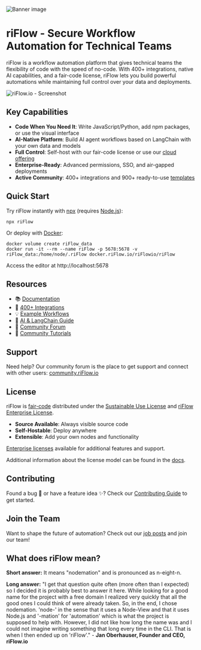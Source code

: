 ![Banner image](https://user-images.githubusercontent.com/10284570/173569848-c624317f-42b1-45a6-ab09-f0ea3c247648.png)

# riFlow - Secure Workflow Automation for Technical Teams

riFlow is a workflow automation platform that gives technical teams the flexibility of code with the speed of no-code. With 400+ integrations, native AI capabilities, and a fair-code license, riFlow lets you build powerful automations while maintaining full control over your data and deployments.

![riFlow.io - Screenshot](https://raw.githubusercontent.com/riFlow-io/riFlow/master/assets/riFlow-screenshot-readme.png)

## Key Capabilities

- **Code When You Need It**: Write JavaScript/Python, add npm packages, or use the visual interface
- **AI-Native Platform**: Build AI agent workflows based on LangChain with your own data and models
- **Full Control**: Self-host with our fair-code license or use our [cloud offering](https://app.riFlow.cloud/login)
- **Enterprise-Ready**: Advanced permissions, SSO, and air-gapped deployments
- **Active Community**: 400+ integrations and 900+ ready-to-use [templates](https://riFlow.io/workflows)

## Quick Start

Try riFlow instantly with [npx](https://docs.riFlow.io/hosting/installation/npm/) (requires [Node.js](https://nodejs.org/en/)):

```
npx riFlow
```

Or deploy with [Docker](https://docs.riFlow.io/hosting/installation/docker/):

```
docker volume create riFlow_data
docker run -it --rm --name riFlow -p 5678:5678 -v riFlow_data:/home/node/.riFlow docker.riFlow.io/riFlowio/riFlow
```

Access the editor at http://localhost:5678

## Resources

- 📚 [Documentation](https://docs.riFlow.io)
- 🔧 [400+ Integrations](https://riFlow.io/integrations)
- 💡 [Example Workflows](https://riFlow.io/workflows)
- 🤖 [AI & LangChain Guide](https://docs.riFlow.io/langchain/)
- 👥 [Community Forum](https://community.riFlow.io)
- 📖 [Community Tutorials](https://community.riFlow.io/c/tutorials/28)

## Support

Need help? Our community forum is the place to get support and connect with other users:
[community.riFlow.io](https://community.riFlow.io)

## License

riFlow is [fair-code](https://faircode.io) distributed under the [Sustainable Use License](https://github.com/riFlow-io/riFlow/blob/master/LICENSE.md) and [riFlow Enterprise License](https://github.com/riFlow-io/riFlow/blob/master/LICENSE_EE.md).

- **Source Available**: Always visible source code
- **Self-Hostable**: Deploy anywhere
- **Extensible**: Add your own nodes and functionality

[Enterprise licenses](mailto:license@riFlow.io) available for additional features and support.

Additional information about the license model can be found in the [docs](https://docs.riFlow.io/reference/license/).

## Contributing

Found a bug 🐛 or have a feature idea ✨? Check our [Contributing Guide](https://github.com/riFlow-io/riFlow/blob/master/CONTRIBUTING.md) to get started.

## Join the Team

Want to shape the future of automation? Check out our [job posts](https://riFlow.io/careers) and join our team!

## What does riFlow mean?

**Short answer:** It means "nodemation" and is pronounced as n-eight-n.

**Long answer:** "I get that question quite often (more often than I expected) so I decided it is probably best to answer it here. While looking for a good name for the project with a free domain I realized very quickly that all the good ones I could think of were already taken. So, in the end, I chose nodemation. 'node-' in the sense that it uses a Node-View and that it uses Node.js and '-mation' for 'automation' which is what the project is supposed to help with. However, I did not like how long the name was and I could not imagine writing something that long every time in the CLI. That is when I then ended up on 'riFlow'." - **Jan Oberhauser, Founder and CEO, riFlow.io**
